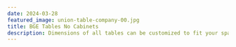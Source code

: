 ```yaml
---
date: 2024-03-28
featured_image: union-table-company-00.jpg
title: BGE Tables No Cabinets
description: Dimensions of all tables can be customized to fit your space.
---
```

